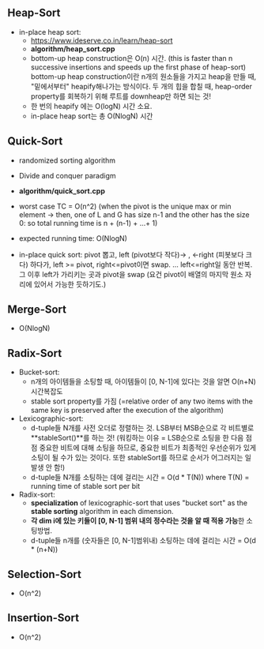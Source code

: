 ## Heap-Sort

* in-place heap sort: 
  * https://www.ideserve.co.in/learn/heap-sort
  * **algorithm/heap_sort.cpp**
  * bottom-up heap construction은 O(n) 시간. (this is faster than n successive insertions and speeds up the first phase of heap-sort) bottom-up heap construction이란 n개의 원소들을 가지고 heap을 만들 때, "밑에서부터" heapify해나가는 방식이다. 두 개의 힙을 합칠 때, heap-order property를 회복하기 위해 루트를 downheap만 하면 되는 것! 
  * 한 번의 heapify 에는 O(logN) 시간 소요.
  * in-place heap sort는 총 O(NlogN) 시간

## Quick-Sort

* randomized sorting algorithm
* Divide and conquer paradigm
* **algorithm/quick_sort.cpp**
* worst case TC = O(n^2) (when the pivot is the unique max or min element -> then, one of L and G has size n-1 and the other has the size 0: so total running time is n + (n-1) + ...+ 1)
* expected running time: O(NlogN)

* in-place quick sort: pivot 뽑고, left (pivot보다 작다)-> , <-right (피봇보다 크다) 하다가, left >= pivot, right<=pivot이면 swap. ... left<=right일 동안 반복. 그 이후 left가 가리키는 곳과 pivot을 swap (요건 pivot이 배열의 마지막 원소 자리에 있어서 가능한 듯하기도.)

## Merge-Sort

* O(NlogN) 

## Radix-Sort

* Bucket-sort: 
  * n개의 아이템들을 소팅할 때, 아이템들이 [0, N-1]에 있다는 것을 알면 O(n+N) 시간복잡도
  * stable sort property를 가짐 (=relative order of any two items with the same key is preserved after the execution of the algorithm)
* Lexicographic-sort:
  * d-tuple들 N개를 사전 오더로 정렬하는 것. LSB부터 MSB순으로 각 비트별로 **stableSort()**를 하는 것! (워킹하는 이유 = LSB순으로 소팅을 한 다음 점점 중요한 비트에 대해 소팅을 하므로, 중요한 비트가 최종적인 우선순위가 있게 소팅이 될 수가 있는 것이다. 또한 stableSort를 하므로 순서가 어그러지는 일 발생 안 함!)
  * d-tuple들 N개를 소팅하는 데에 걸리는 시간 = O(d * T(N)) where T(N) = running time of stable sort per bit
* Radix-sort:
  * **specialization** of lexicographic-sort that uses "bucket sort" as the **stable sorting** algorithm in each dimension.
  * **각 dim i에 있는 키들이 [0, N-1] 범위 내의 정수라는 것을 알 때 적용 가능**한 소팅방법.
  * d-tuple들 n개를 (숫자들은 [0, N-1]범위내) 소팅하는 데에 걸리는 시간 = O(d * (n+N)) 

## Selection-Sort

* O(n^2)

## Insertion-Sort

* O(n^2)

 